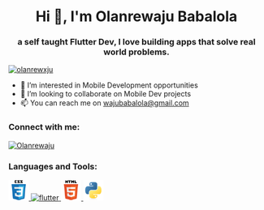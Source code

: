 <h1 align="center">Hi 👋, I'm Olanrewaju Babalola</h1>
<h3 align="center">a self taught Flutter Dev, I love building apps that solve real world problems.</h3>

<p align="left"> <a href="https://twitter.com/olanrewxju" target="blank"><img src="https://img.shields.io/twitter/follow/olanrewxju?logo=twitter&style=for-the-badge" alt="olanrewxju" /></a> </p>

- 👀 I’m interested in Mobile Development opportunities
- 💞️ I’m looking to collaborate on Mobile Dev projects
- 📫 You can reach me on wajubabalola@gmail.com





<h3 align="left">Connect with me:</h3>
<p align="left">

<a href="https://linkedin.com/in/waju" target="blank"><img align="center" src="https://raw.githubusercontent.com/rahuldkjain/github-profile-readme-generator/master/src/images/icons/Social/linked-in-alt.svg" alt="Olanrewaju" height="30" width="40" /></a>
</p>

<h3 align="left">Languages and Tools:</h3>
<p align="left"> <a href="https://www.w3schools.com/css/" target="_blank" rel="noreferrer"> <img src="https://raw.githubusercontent.com/devicons/devicon/master/icons/css3/css3-original-wordmark.svg" alt="css3" width="40" height="40"/> </a> <a href="https://flutter.dev" target="_blank" rel="noreferrer"> <img src="https://www.vectorlogo.zone/logos/flutterio/flutterio-icon.svg" alt="flutter" width="40" height="40"/> </a> <a href="https://www.w3.org/html/" target="_blank" rel="noreferrer"> <img src="https://raw.githubusercontent.com/devicons/devicon/master/icons/html5/html5-original-wordmark.svg" alt="html5" width="40" height="40"/> </a> <a href="https://www.python.org" target="_blank" rel="noreferrer"> <img src="https://raw.githubusercontent.com/devicons/devicon/master/icons/python/python-original.svg" alt="python" width="40" height="40"/> </p>

